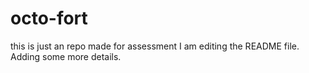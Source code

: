 # octo-fort
this is just an repo made for assessment
I am editing the README file. Adding some more details.
